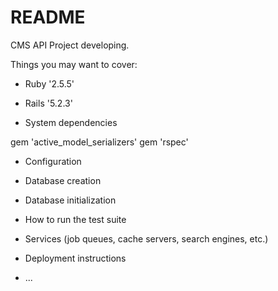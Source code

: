 # README

CMS API Project
developing.

Things you may want to cover:

* Ruby '2.5.5'

* Rails '5.2.3'

* System dependencies

gem 'active_model_serializers'
gem 'rspec'

* Configuration

* Database creation

* Database initialization

* How to run the test suite

* Services (job queues, cache servers, search engines, etc.)

* Deployment instructions

* ...
